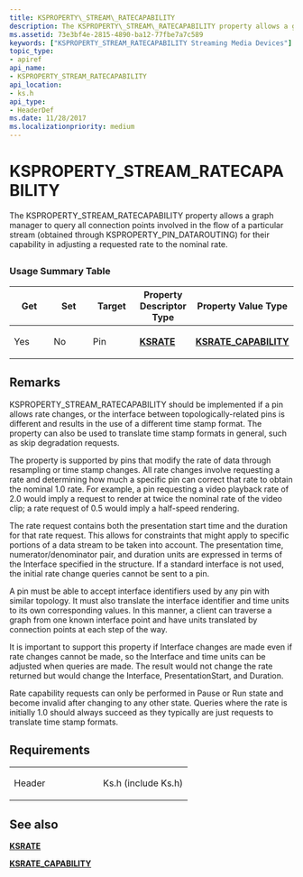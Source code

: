 ```yaml
---
title: KSPROPERTY\_STREAM\_RATECAPABILITY
description: The KSPROPERTY\_STREAM\_RATECAPABILITY property allows a graph manager to query all connection points involved in the flow of a particular stream (obtained through KSPROPERTY\_PIN\_DATAROUTING) for their capability in adjusting a requested rate to the nominal rate.
ms.assetid: 73e3bf4e-2815-4890-ba12-77fbe7a7c589
keywords: ["KSPROPERTY_STREAM_RATECAPABILITY Streaming Media Devices"]
topic_type:
- apiref
api_name:
- KSPROPERTY_STREAM_RATECAPABILITY
api_location:
- ks.h
api_type:
- HeaderDef
ms.date: 11/28/2017
ms.localizationpriority: medium
---
```


# KSPROPERTY\_STREAM\_RATECAPABILITY


The KSPROPERTY\_STREAM\_RATECAPABILITY property allows a graph manager to query all connection points involved in the flow of a particular stream (obtained through KSPROPERTY\_PIN\_DATAROUTING) for their capability in adjusting a requested rate to the nominal rate.

## <span id="ddk_ksproperty_stream_ratecapability_ks"></span><span id="DDK_KSPROPERTY_STREAM_RATECAPABILITY_KS"></span>


### Usage Summary Table

<table>
<colgroup>
<col width="20%" />
<col width="20%" />
<col width="20%" />
<col width="20%" />
<col width="20%" />
</colgroup>
<thead>
<tr class="header">
<th>Get</th>
<th>Set</th>
<th>Target</th>
<th>Property Descriptor Type</th>
<th>Property Value Type</th>
</tr>
</thead>
<tbody>
<tr class="odd">
<td><p>Yes</p></td>
<td><p>No</p></td>
<td><p>Pin</p></td>
<td><p><a href="https://msdn.microsoft.com/library/windows/hardware/ff566752" data-raw-source="[&lt;strong&gt;KSRATE&lt;/strong&gt;](https://msdn.microsoft.com/library/windows/hardware/ff566752)"><strong>KSRATE</strong></a></p></td>
<td><p><a href="https://msdn.microsoft.com/library/windows/hardware/ff566754" data-raw-source="[&lt;strong&gt;KSRATE_CAPABILITY&lt;/strong&gt;](https://msdn.microsoft.com/library/windows/hardware/ff566754)"><strong>KSRATE_CAPABILITY</strong></a></p></td>
</tr>
</tbody>
</table>

 

Remarks
-------

KSPROPERTY\_STREAM\_RATECAPABILITY should be implemented if a pin allows rate changes, or the interface between topologically-related pins is different and results in the use of a different time stamp format. The property can also be used to translate time stamp formats in general, such as skip degradation requests.

The property is supported by pins that modify the rate of data through resampling or time stamp changes. All rate changes involve requesting a rate and determining how much a specific pin can correct that rate to obtain the nominal 1.0 rate. For example, a pin requesting a video playback rate of 2.0 would imply a request to render at twice the nominal rate of the video clip; a rate request of 0.5 would imply a half-speed rendering.

The rate request contains both the presentation start time and the duration for that rate request. This allows for constraints that might apply to specific portions of a data stream to be taken into account. The presentation time, numerator/denominator pair, and duration units are expressed in terms of the Interface specified in the structure. If a standard interface is not used, the initial rate change queries cannot be sent to a pin.

A pin must be able to accept interface identifiers used by any pin with similar topology. It must also translate the interface identifier and time units to its own corresponding values. In this manner, a client can traverse a graph from one known interface point and have units translated by connection points at each step of the way.

It is important to support this property if Interface changes are made even if rate changes cannot be made, so the Interface and time units can be adjusted when queries are made. The result would not change the rate returned but would change the Interface, PresentationStart, and Duration.

Rate capability requests can only be performed in Pause or Run state and become invalid after changing to any other state. Queries where the rate is initially 1.0 should always succeed as they typically are just requests to translate time stamp formats.

Requirements
------------

<table>
<colgroup>
<col width="50%" />
<col width="50%" />
</colgroup>
<tbody>
<tr class="odd">
<td><p>Header</p></td>
<td>Ks.h (include Ks.h)</td>
</tr>
</tbody>
</table>

## See also


[**KSRATE**](https://msdn.microsoft.com/library/windows/hardware/ff566752)

[**KSRATE\_CAPABILITY**](https://msdn.microsoft.com/library/windows/hardware/ff566754)

 

 






